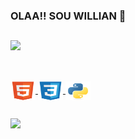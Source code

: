 ### OLAA!! SOU WILLIAN 👋

  ##

<div>
  <a href="https://github.com/willdalp">
  <img height="180em" src="https://github-readme-stats.vercel.app/api?username=willdalp&show_icons=true&theme=highcontrast&include_all_commits=true&count_private=true"/>
</div>
  
  ##
  
<div style="display: inline_block"><br>
  <img align="center" alt="Willian-HTML" height="30" width="40" src="https://raw.githubusercontent.com/devicons/devicon/master/icons/html5/html5-original.svg">
  <img align="center" alt="Willian-CSS" height="30" width="40" src="https://raw.githubusercontent.com/devicons/devicon/master/icons/css3/css3-original.svg">
  <img align="center" alt="Willian-Python" height="30" width="40" src="https://raw.githubusercontent.com/devicons/devicon/master/icons/python/python-original.svg">
</div>
  
  ##
  
<div>
  <img height="150em" src="https://github-readme-stats.vercel.app/api/top-langs/?username=willdalp&layout=compact&langs_count=7&theme=highcontrast"/>
</div>
